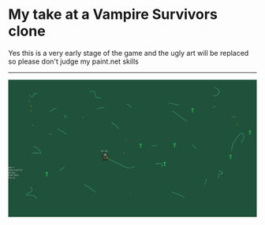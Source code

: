 # My take at a Vampire Survivors clone

Yes this is a very early stage of the game and the ugly art will be replaced so please don't judge my paint.net skills

---
<img src="https://github.com/lulkebit/DungeonGame/blob/master/assets/screenshot.png">
